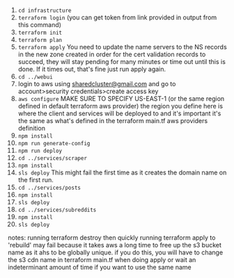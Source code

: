 1. `cd infrastructure`
2. `terraform login` (you can get token from link provided in output from this command)
3. `terraform init`
4. `terraform plan`
5. `terraform apply` You need to update the name servers to the NS records in the new zone created in order for the cert validation records to succeed, they will stay pending for many minutes or time out until this is done. If it times out, that's fine just run apply again.
6. `cd ../webui`
7. login to aws using sharedcluster@gmail.com and go to account>security credentials>create access key
8. `aws configure` MAKE SURE TO SPECIFY US-EAST-1 (or the same region defined in default terraform aws provider) the region you define here is where the client and services will be deployed to and it's important it's the same as what's defined in the terraform main.tf aws providers definition
9. `npm install`
10. `npm run generate-config`
11. `npm run deploy`
12. `cd ../services/scraper`
13. `npm install`
14. `sls deploy` This might fail the first time as it creates the domain name on the first run.
15. `cd ../services/posts`
16. `npm install`
17. `sls deploy`
18. `cd ../services/subreddits`
19. `npm install`
20. `sls deploy`

notes:
running terraform destroy then quickly running terraform apply to 'rebuild' may fail because it takes aws a long time to free up the s3 bucket name as it ahs to be globally unique. if you do this, you will have to change the s3 cdn name in terraform main.tf when doing apply or wait an indeterminant amount of time if you want to use the same name
